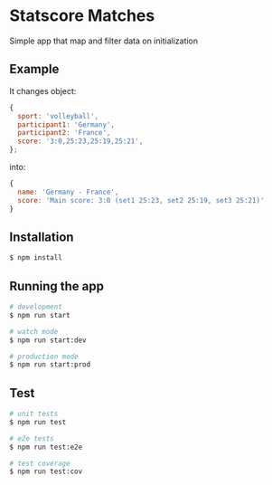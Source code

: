 # Statscore Matches

Simple app that map and filter data on initialization

## Example

It changes object:

```javascript
{
  sport: 'volleyball',
  participant1: 'Germany',
  participant2: 'France',
  score: '3:0,25:23,25:19,25:21',
};
```

into:

```javascript
{
  name: 'Germany - France',
  score: 'Main score: 3:0 (set1 25:23, set2 25:19, set3 25:21)'
}
```

## Installation

```bash
$ npm install
```

## Running the app

```bash
# development
$ npm run start

# watch mode
$ npm run start:dev

# production mode
$ npm run start:prod
```

## Test

```bash
# unit tests
$ npm run test

# e2e tests
$ npm run test:e2e

# test coverage
$ npm run test:cov
```
